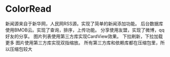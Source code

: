# ColorRead
新闻源来自于新华网，人民网RSS源。实现了简单的新闻添加功能。 后台数据库使用BMOB云。实现了查询，排序，上传功能。 分享使用友盟，实现了微博，qq好友的分享。 图片列表使用第三方库实现CardView效果。 下拉刷新，下拉加载更多 图片使用第三方库实现双指缩放。 所有第三方库和依赖库都在压缩包里，所以压缩包较大
